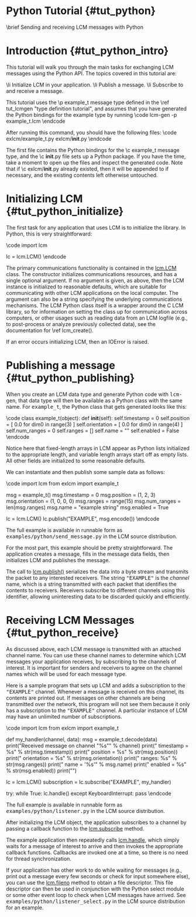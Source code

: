 Python Tutorial {#tut_python}
====
\brief Sending and receiving LCM messages with Python

# Introduction {#tut_python_intro}

This tutorial will walk you through the main tasks for exchanging LCM messages
using the Python API.  The topics covered
in this tutorial are:

\li Initialize LCM in your application.
\li Publish a message.
\li Subscribe to and receive a message.

This tutorial uses the \p example_t message type defined in the
\ref tut_lcmgen "type definition tutorial", and assumes that you have
generated the Python bindings for the example type by running
\code
lcm-gen -p example_t.lcm
\endcode

After running this command, you should have the following files:
\code
exlcm/example_t.py
exlcm/__init__.py
\endcode

The first file contains the Python bindings for the \c example_t message type,
and the \c __init__.py file sets up a Python package.  If you have the time,
take a moment to open up the files and inspect the generated
code.  Note that if \c exlcm/__init__.py already existed, then it will be
appended to if necessary, and the existing contents left otherwise untouched.

# Initializing LCM {#tut_python_initialize}

The first task for any application that uses LCM is to initialize the library.
In Python, this is very straightforward:

\code
import lcm

lc = lcm.LCM()
\endcode

The primary communications functionality is contained in the [lcm.LCM](python/lcm.LCM-class.html) class.
The constructor initializes communications resources, and has a single optional
argument.
If no argument is given, as above, then the LCM instance is initialized to
reasonable defaults, which are suitable for communicating with other LCM
applications on the local computer.  The argument can also be a string
specifying the underlying communications mechanisms.  The LCM Python class
itself is a wrapper around the C LCM library, so for information on setting the
class up for communication across computers, or other usages such as reading
data from an LCM logfile (e.g., to post-process or analyze previously collected
data), see the documentation for \ref lcm_create().

If an error occurs initializing LCM, then an IOError is raised.

# Publishing a message {#tut_python_publishing}

When you create an LCM data type and generate Python code with <tt>lcm-gen</tt>,
that data type will then be available as a Python class with the same name.  For
<tt>example_t</tt>, the Python class that gets generated looks like this:
    
\code
class example_t(object):
    def __init__(self):
        self.timestamp = 0
        self.position = [ 0.0 for dim0 in range(3) ]
        self.orientation = [ 0.0 for dim0 in range(4) ]
        self.num_ranges = 0
        self.ranges = []
        self.name = ""
        self.enabled = False
\endcode

Notice here that fixed-length arrays in LCM appear as Python lists initialized
to the appropriate length, and variable length arrays start off as empty lists.
All other fields are initialized to some reasonable defaults.
    
We can instantiate and then publish some sample data as follows:
    
\code
import lcm
from exlcm import example_t

msg = example_t()
msg.timestamp = 0
msg.position = (1, 2, 3)
msg.orientation = (1, 0, 0, 0)
msg.ranges = range(15)
msg.num_ranges = len(msg.ranges)
msg.name = "example string"
msg.enabled = True

lc = lcm.LCM()
lc.publish("EXAMPLE", msg.encode())
\endcode

The full example is available in runnable form as
<tt>examples/python/send_message.py</tt> in the LCM source distribution.

For the most part, this example should be pretty straightforward.  The
application creates a message, fills in the message data fields, then
initializes LCM and publishes the message.

The call to [lcm.publish()](python/lcm.LCM-class.html#publish) serializes the data into a byte stream and
transmits the packet to any interested receivers.  The string
<tt>"EXAMPLE"</tt> is the <em>channel</em> name, which is a string
transmitted with each packet that identifies the contents to receivers.
Receivers subscribe to different channels using this identifier, allowing
uninteresting data to be discarded quickly and efficiently.

# Receiving LCM Messages {#tut_python_receive}

As discussed above, each LCM message is transmitted with an attached channel
name.  You can use these channel names to determine which LCM messages your
application receives, by subscribing to the channels of interest.  It is
important for senders and receivers to agree on the channel names which will
be used for each message type.

Here is a sample program that sets up LCM and adds a subscription to the
<tt>"EXAMPLE"</tt> channel.  Whenever a message is received on this
channel, its contents are printed out.  If messages on other channels are
being transmitted over the network, this program will not see them because it
only has a subscription to the <tt>"EXAMPLE"</tt> channel.  A
particular instance of LCM may have an unlimited number of subscriptions.

\code
import lcm
from exlcm import example_t

def my_handler(channel, data):
    msg = example_t.decode(data)
    print("Received message on channel \"%s\"" % channel)
    print("   timestamp   = %s" % str(msg.timestamp))
    print("   position    = %s" % str(msg.position))
    print("   orientation = %s" % str(msg.orientation))
    print("   ranges: %s" % str(msg.ranges))
    print("   name        = '%s'" % msg.name)
    print("   enabled     = %s" % str(msg.enabled))
    print("")

lc = lcm.LCM()
subscription = lc.subscribe("EXAMPLE", my_handler)

try:
    while True:
        lc.handle()
except KeyboardInterrupt:
    pass
\endcode

The full example is available in runnable form as
<tt>examples/python/listener.py</tt> in the LCM source distribution.

After initializing the LCM object, the application subscribes to a channel by
passing a callback function to the [lcm.subscribe](python/lcm.LCM-class.html#subscribe)
method.  

The example application then repeatedly calls 
[lcm.handle](python/lcm.LCM-class.html#handle),
which simply waits for a message of interest to arrive and then invokes the
appropriate callback functions.
Callbacks are invoked one at a time, so there is no need for thread
synchronization.

If your application has other work to do while waiting for messages (e.g.,
print out a message every few seconds or check for input somewhere else), you
can use the [lcm.fileno](python/lcm.LCM-class.html#handle)
method to obtain a file descriptor.  This file descriptor can then be used in
conjunction with the Python select module or some other event loop to check
when LCM messages have arrived.  See
<tt>examples/python/listener_select.py</tt> in the LCM source distribution for
an example.
